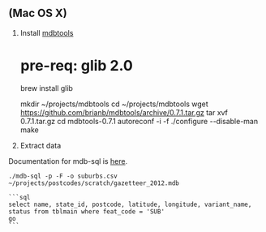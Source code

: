 ## (Mac OS X)

1. Install [mdbtools](https://github.com/brianb/mdbtools)

	# pre-req: glib 2.0
	brew install glib

	mkdir ~/projects/mdbtools
	cd ~/projects/mdbtools
	wget https://github.com/brianb/mdbtools/archive/0.7.1.tar.gz
	tar xvf 0.7.1.tar.gz
	cd mdbtools-0.7.1
	autoreconf -i -f
	./configure --disable-man
	make

2. Extract data

Documentation for mdb-sql is [here](https://github.com/brianb/mdbtools/blob/master/doc/mdb-sql.txt).

    ./mdb-sql -p -F -o suburbs.csv ~/projects/postcodes/scratch/gazetteer_2012.mdb

    ```sql
    select name, state_id, postcode, latitude, longitude, variant_name, status from tblmain where feat_code = 'SUB'
    go
    ```
